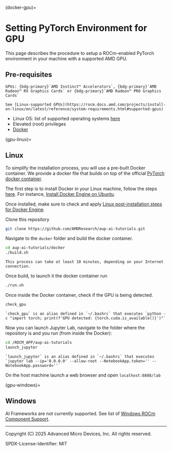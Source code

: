 (docker-gpu)=
# Setting PyTorch Environment for GPU

This page describes the procedure to setup a ROCm-enabled PyTorch environment in your machine with a supported AMD GPU.

## Pre-requisites

```{card}
GPUs: {bdg-primary}`AMD Instinct™ Accelerators`, {bdg-primary}`AMD Radeon™ RX Graphics Cards` or {bdg-primary}`AMD Radeon™ PRO Graphics Cards`

See [Linux-supported GPUs](https://rocm.docs.amd.com/projects/install-on-linux/en/latest/reference/system-requirements.html#supported-gpus)
```

- Linux OS: list of supported operating systems [here](https://rocm.docs.amd.com/projects/install-on-linux/en/latest/reference/system-requirements.html#supported-operating-systems)
- Elevated (root) privileges
- [Docker](https://www.docker.com/)

(gpu-linux)=
## Linux

To simplify the installation process, you will use a pre-built Docker container.
We provide a docker file that builds on top of the official [PyTorch docker container](https://hub.docker.com/r/rocm/pytorch/tags).

The first step is to install Docker in your Linux machine, follow the steps [here](https://docs.docker.com/engine/install/). For instance, [Install Docker Engine on Ubuntu](https://docs.docker.com/engine/install/ubuntu/).

Once installed, make sure to check and apply [Linux post-installation steps for Docker Engine](https://docs.docker.com/engine/install/linux-postinstall/).

Clone this repository

```sh
git clone https://github.com/AMDResearch/aup-ai-tutorials.git
```

Navigate to the `docker` folder and build the docker container.

```sh
cd aup-ai-tutorials/docker
./build.sh
```

```{note}
This process can take at least 10 minutes, depending on your Internet connection.
```

Once build, to launch it the docker container run

```sh
./run.sh
```

Once inside the Docker container, check if the GPU is being detected.

```sh
check_gpu
```

```{note}
`check_gpu` is an alias defined in `~/.bashrc` that executes `python -c "import torch; print(f'GPU detected: {torch.cuda.is_available()}')"`
```

Now you can launch Jupyter Lab, navigate to the folder where the repository is and you run (from inside the Docker):

```sh
cd /ROCM_APP/aup-ai-tutorials
launch_jupyter
```

```{note}
`launch_jupyter` is an alias defined in `~/.bashrc` that executes `jupyter lab --ip='0.0.0.0' --allow-root --NotebookApp.token='' --NotebookApp.password=''`
```

On the host machine launch a web browser and open `localhost:8888/lab`

(gpu-windows)=
## Windows

AI Frameworks are not currently supported. See list of [Windows ROCm Component Support](https://rocm.docs.amd.com/projects/install-on-windows/en/latest/reference/component-support.html#rocm-component-support).

----------
Copyright (C) 2025 Advanced Micro Devices, Inc. All rights reserved.

SPDX-License-Identifier: MIT